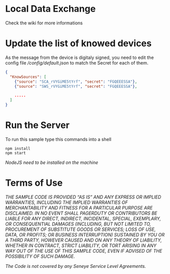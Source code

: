# Local Data Exchange

Check the wiki for more informations

# Update the list of knowed devices

As the message from the device is digitaly signed, you need to edit the config file */config/default.json* to match the Secret for each of them. 

```json
{
  "KnowSources": [
    {"source": "SCA_rVYGiME5tYrf", "secret": "FGQEEESSA"},
    {"source": "SWS_rVYGiME5tYrf", "secret": "FGQEEESSA"},

    ..... 
  ]
} 
```

# Run the Server

To run this sample type this commands into a shell

```node
npm install
npm start
```

*NodeJS need to be installed on the machine*

# Terms of Use

_THE SAMPLE CODE IS PROVIDED “AS IS” AND ANY EXPRESS OR IMPLIED WARRANTIES, INCLUDING THE IMPLIED WARRANTIES OF MERCHANTABILITY AND FITNESS FOR A PARTICULAR PURPOSE ARE DISCLAIMED. IN NO EVENT SHALL PAGERDUTY OR CONTRIBUTORS BE LIABLE FOR ANY DIRECT, INDIRECT, INCIDENTAL, SPECIAL, EXEMPLARY, OR CONSEQUENTIAL DAMAGES (INCLUDING, BUT NOT LIMITED TO, PROCUREMENT OF SUBSTITUTE GOODS OR SERVICES; LOSS OF USE, DATA, OR PROFITS; OR BUSINESS INTERRUPTION) SUSTAINED BY YOU OR A THIRD PARTY, HOWEVER CAUSED AND ON ANY THEORY OF LIABILITY, WHETHER IN CONTRACT, STRICT LIABILITY, OR TORT ARISING IN ANY WAY OUT OF THE USE OF THIS SAMPLE CODE, EVEN IF ADVISED OF THE POSSIBILITY OF SUCH DAMAGE._

_The Code is not covered by any Seneye Service Level Agreements._